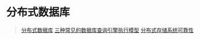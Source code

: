 # 分布式数据库

> [分布式数据库](https://caroly.fun/archives/%E5%88%86%E5%B8%83%E5%BC%8F%E6%95%B0%E6%8D%AE%E5%BA%93)
> [三种常见的数据库查询引擎执行模型](https://zhuanlan.zhihu.com/p/349886761)
> [分布式存储系统可靠性](https://lrita.github.io/2019/01/30/distributed-system-reliable/)